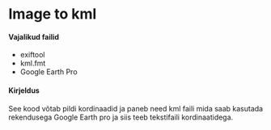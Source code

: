 # Image to kml
#### Vajalikud failid
- exiftool
- kml.fmt
- Google Earth Pro
#### Kirjeldus
See kood võtab pildi kordinaadid ja paneb need kml faili mida saab kasutada rekendusega Google Earth pro ja siis teeb tekstifaili kordinaatidega.